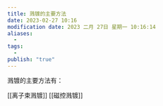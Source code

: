 ```yaml
---
title: 溅镀的主要方法
date: 2023-02-27 10:16
modification date: 2023 二月 27日 星期一 10:16:14
aliases:
  - 
tags:
  - 
publish: "true"
---
```


溅镀的主要方法有：

[[离子束溅镀]]
[[磁控溅镀]]
